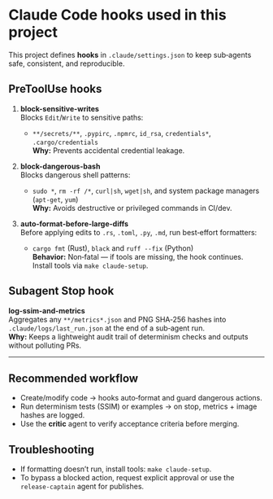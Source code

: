 # Claude Code hooks used in this project

This project defines **hooks** in `.claude/settings.json` to keep sub‑agents safe, consistent, and reproducible.

## PreToolUse hooks

1. **block-sensitive-writes**  
   Blocks `Edit`/`Write` to sensitive paths:
   - `**/secrets/**`, `.pypirc`, `.npmrc`, `id_rsa`, `credentials*`, `.cargo/credentials`  
   **Why:** Prevents accidental credential leakage.

2. **block-dangerous-bash**  
   Blocks dangerous shell patterns:
   - `sudo *`, `rm -rf /*`, `curl|sh`, `wget|sh`, and system package managers (`apt-get`, `yum`)  
   **Why:** Avoids destructive or privileged commands in CI/dev.

3. **auto-format-before-large-diffs**  
   Before applying edits to `.rs`, `.toml`, `.py`, `.md`, run best‑effort formatters:
   - `cargo fmt` (Rust), `black` and `ruff --fix` (Python)  
   **Behavior:** Non‑fatal — if tools are missing, the hook continues. Install tools via `make claude-setup`.

## Subagent Stop hook

**log-ssim-and-metrics**  
Aggregates any `**/metrics*.json` and PNG SHA‑256 hashes into `.claude/logs/last_run.json` at the end of a sub‑agent run.  
**Why:** Keeps a lightweight audit trail of determinism checks and outputs without polluting PRs.

---

## Recommended workflow

- Create/modify code → hooks auto‑format and guard dangerous actions.
- Run determinism tests (SSIM) or examples → on stop, metrics + image hashes are logged.
- Use the **critic** agent to verify acceptance criteria before merging.

## Troubleshooting

- If formatting doesn’t run, install tools: `make claude-setup`.
- To bypass a blocked action, request explicit approval or use the `release-captain` agent for publishes.
